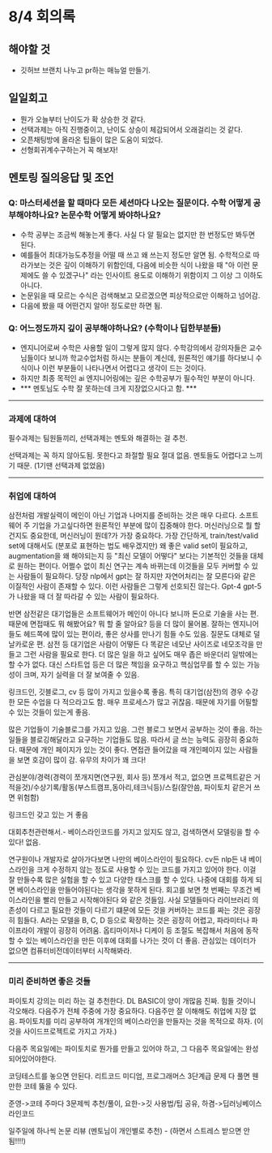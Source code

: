 # 8/4 회의록

## 해야할 것

* 깃허브 브랜치 나누고 pr하는 매뉴얼 만들기.

## 일일회고

- 뭔가 오늘부터 난이도가 확 상승한 것 같다.
- 선택과제는 아직 진행중이고, 난이도 상승이 체감되어서 오래걸리는 것 같다.
- 오픈채팅방에 올라온 팁들이 많은 도움이 되었다.
- 선형회귀계수구하는거 꼭 해보자!

## 멘토링 질의응답 및 조언

### Q: 마스터세션을 할 때마다 모든 세션마다 나오는 질문이다. 수학 어떻게 공부해야하나요? 논문수학 어떻게 봐야하나요?

- 수학 공부는 조금씩 해놓는게 좋다. 사실 다 알 필요는 없지만 한 번정도만 봐두면 된다.
- 예를들어 최대가능도추정을 어떨 때 쓰고 왜 쓰는지 정도만 알면 됨. 수학적으로 따라가보는 것은 깊이 이해하기 위함인데, 다음에 비슷한 식이 나왔을 때 "아 이런 문제에도 쓸 수 있겠구나" 라는 인사이트 용도로 이해하기 위함이지 그 이상 그 이하도 아니다.
- 논문읽을 때 모르는 수식은 검색해보고 모르겠으면 피상적으로만 이해하고 넘어감.
- 다음에 봤을 때 어떤건지 알아! 정도로만 하면 됨.

### Q: 어느정도까지 깊이 공부해야하나요? (수학이나 딥한부분들)

- 엔지니어로써 수학은 사용할 일이 그렇게 많지 않다. 수학강의에서 강의자들은 교수님들이다 보니까 학교수업처럼 하시는 분들이 계신데, 원론적인 얘기를 하다보니 수식이나 이런 부분들이 나타나면서 어렵다고 생각이 드는 것이다.
- 하지만 최종 목적인 ai 엔지니어링에는 깊은 수학공부가 필수적인 부분이 아니다.
- *** 멘토님도 수학 잘 못하는데 크게 지장없으시다고 함. ***

---

### 과제에 대하여

필수과제는 팀원들끼리, 선택과제는 멘토와 해결하는 걸 추천.

선택과제는 꼭 하지 않아도됨. 못한다고 좌절할 필요 절대 없음. 멘토들도 어렵다고 느끼기 때문. (1기땐 선택과제 없었음)

---

### 취업에 대하여

삼전처럼 개발실력이 메인이 아닌 기업과 나머지를 준비하는 것은 매우 다르다. 소프트웨어 주 기업을 가고싶다하면 원론적인 부분에 많이 집중해야 한다. 머신러닝으로 뭘 할건지도 중요한데, 머신러닝이 뭔데?가 가장 중요하다. 가장 간단하게, train/test/valid set에 대해서도 (분포로 표현하는 법도 배우겠지만) 왜 좋은 valid set이 필요하고, augmentation을 왜 해야되는지 등 "최신 모델이 어떻다" 보다는 기본적인 것들을 대체로 원하는 편이다. 어쩔수 없이 최신 연구는 계속 바뀌는데 이것들을 모두 커버할 수 있는 사람들이 필요하다. 당장 nlp에서 gpt는 잘 하지만 자연어처리는 잘 모른다와 같은 이질적인 사람이 존재할 수 있다. 이런 사람들은 그렇게 선호되진 않는다. Gpt-4 gpt-5가 나왔을 때 더 잘 따라갈 수 있는 사람이 필요하다.

반면 삼전같은 대기업들은 소프트웨어가 메인이 아니다 보니까 돈으로 기술을 사는 편. 때문에 면접때도 뭐 해봤어요? 뭐 할 줄 알아요? 등을 더 많이 물어봄. 잘하는 엔지니어들도 헤드쪽에 많이 있는 편이라, 좋은 상사를 만나기 힘들 수도 있음. 질문도 대체로 덜 날카로운 편. 삼전 등 대기업은 사람이 어떻든 다 똑같은 네모난 사이즈로 네모조각을 만들고 그런 사람을 필요로 한다. 더 많은 일을 하고 싶어도 매우 좁은 바운더리 일밖에는 할 수가 없다. 대신 스타트업 등은 더 많은 책임을 요구하고 핵심업무를 할 수 있는 가능성이 크며, 자기 실력을 더 잘 보여줄 수 있음.

링크드인, 깃블로그, cv 등 많이 가지고 있을수록 좋음. 특히 대기업(삼전)의 경우 수강한 모든 수업을 다 적으라고도 함. 매우 프로세스가 많고 귀찮음. 때문에 자기를 어필할 수 있는 것들이 있는게 좋음.

많은 기업들이 기술블로그를 가지고 있음. 그런 블로그 보면서 공부하는 것이 좋음. 하는 일들을 블로깅해달라고 요구하는 기업들도 많음. 따라서 글 쓰는 능력도 굉장히 중요하다. 때문에 개인 페이지가 있는 것이 좋다. 면접관 들어갔을 때 개인페이지 있는 사람들을 보면 호감이 많이 감. 유무의 차이가 꽤 크다!

관심분야/경력(경력이 쪼개지면(연구원, 회사 등) 쪼개서 적고, 없으면 프로젝트같은 거 적을것)/수상기록/활동(부스트캠프,동아리,테크닉등)/스킬(잘안씀, 파이토치 같은거 쓰면 위험함)

링크드인 갖고 있는 거 좋음

대회추천관련해서.- 베이스라인코드를 가지고 있지도 않고, 검색하면서 모델링을 할 수 있다! 없음.

연구원이나 개발자로 살아가다보면 나만의 베이스라인이 필요하다. cv든 nlp든 내 베이스라인을 크게 수정하지 않는 정도로 사용할 수 있는 코드를 가지고 있어야 한다. 이걸 잘 만들수록 많은 실험을 할 수 있고 다양한 태스크를 할 수 있다. 나중에 대회를 하게 되면 베이스라인을 만들어야된다는 생각을 못하게 된다. 회고를 보면 첫 번째는 무조건 베이스라인을 빨리 만들고 시작해야된다 와 같은 것들임. 사실 모델들마다 라이브러리 의존성이 다르고 필요한 것들이 다르기 떄문에 모든 것을 커버하는 코드를 짜는 것은 굉장히 힘들다. A라는 모델을 B, C, D 등으로 확장하는 것은 굉장히 어렵고, 파라미터나 파이프라이 개발이 굉장히 어려움. 옵티마이저나 디케이 등 조절도 복잡해서 처음에 동작할 수 있는 베이스라인을 만든 이후에 대회를 나가는 것이 더 좋음. 관심있는 데이터가 없으면 컴퓨터비전데이터부터 시작해봐라.

---

### 미리 준비하면 좋은 것들

파이토치 강의는 미리 하는 걸 추천한다. DL BASIC이 양이 개많음 진짜. 힘들 것이니 각오해라. 다음주가 전체 주중에 가장 중요하다. 다음주만 잘 이해해도 취업에 지장 없음. 파이토치를 미리 공부하여 개개인의 베이스라인을 만들자는 것을 목적으로 하자. (이것을 사이드프로젝트로 가지고 가자.)

다음주 목요일에는 파이토치로 뭔가를 만들고 있어야 하고, 그 다음주 목요일에는 완성되어있어야한다.

코딩테스트를 놓으면 안된다. 리트코드 미디엄, 프로그래머스 3단계급 문제 다 풀면 웬만한 코테 뚫을 수 있다.

준영->코테 주마다 3문제씩 추천/풀이, 요한->깃 사용법/팁 공유, 하겸->딥러닝베이스라인코드

일주일에 하나씩 논문 리뷰 (멘토님이 개인별로 추천) - (하면서 스트레스 받으면 안됨!!!!)

